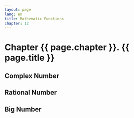 ```yaml
---
layout: page
lang: en
title: Mathematic Functions
chapter: 12
---
```


# Chapter {{ page.chapter }}. {{ page.title }}

## Complex Number



## Rational Number



## Big Number

